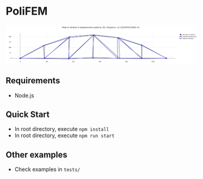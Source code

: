 # PoliFEM

![Alt text](modal.png?raw=true "Title")
## Requirements
- Node.js

## Quick Start
- In root directory, execute `npm install`
- In root directory, execute `npm run start`

## Other examples
- Check examples in `tests/`